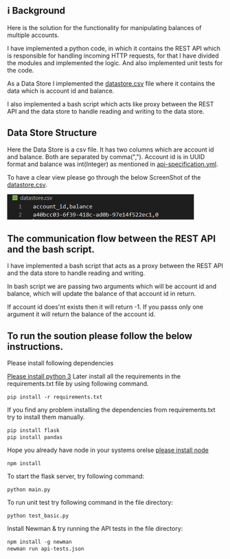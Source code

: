 ## ℹ️ Background

Here is the solution for the functionality for manipulating balances of multiple accounts.

I have implemented a python code, in which it contains the REST API which is responsible for handling incoming HTTP requests, for that I have divided the modules and implemented the logic. And also implemented unit tests for the code.

As a Data Store I implemented the [datastore.csv](datastore.csv) file where it contains the data which is account id and balance. 

I also implemented a bash script which acts like proxy between the REST API and the data store to handle reading and writing to the data store.

## Data Store Structure

Here the Data Store is a csv file. It has two columns which are account id and balance. Both are separated by comma(","). Account id is in UUID format and balance was int(Integer) as mentioned in [api-specification.yml](api-specification.yml).

To have a clear view please go through the below ScreenShot of the [datastore.csv](datastore.csv).

![ScreenShot](datastore_val.png)

## The communication flow between the REST API and the bash script.

I have implemented a bash script that acts as a proxy between the REST API and the data store to handle reading and writing.

In bash script we are passing two arguments which will be account id and balance, which will update the balance of that account id in return. 

If account id does'nt exists then it will return -1. If you passs only one argument it will return the balance of the account id.

## To run the soution please follow the below instructions.

Please install following dependencies

[Please install python 3](https://www.python.org/downloads/)
Later install all the requirements in the requirements.txt file by using following command.
```
pip install -r requirements.txt
```
If you find any problem installing the dependencies from requirements.txt try to install them manually.
```
pip install flask
pip install pandas
```
Hope you already have node in your systems orelse [please install node](https://nodejs.org/en/download/)
```
npm install
```
To start the flask server, try following command:
```
python main.py
```
To run unit test try following command in the file directory:
```
python test_basic.py
```
Install Newman & try running the API tests in the file directory: 
```
npm install -g newman
newman run api-tests.json
```


